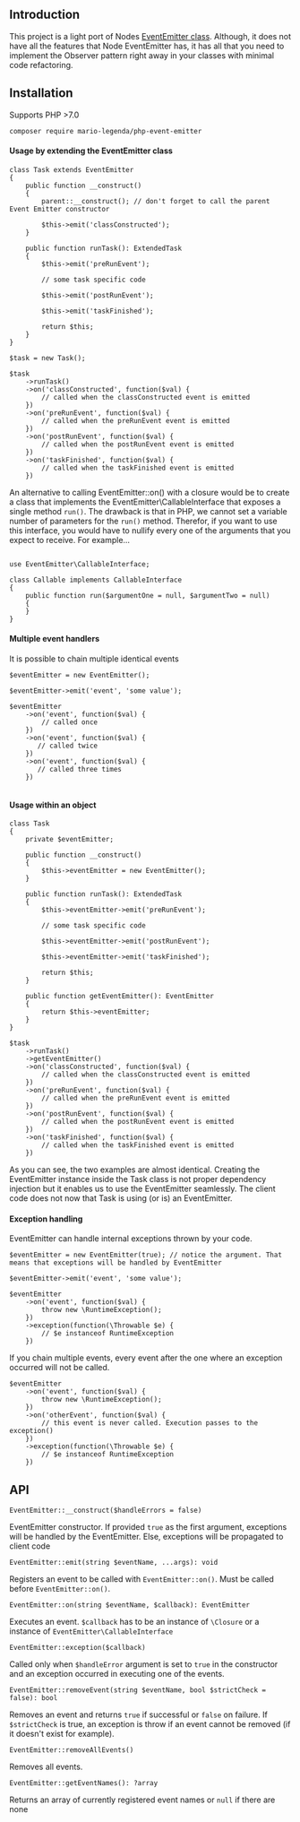 ## Introduction

This project is a light port of Nodes [EventEmitter class](https://nodejs.org/api/events.html).
Although, it does not have all the features that Node EventEmitter has, it has all
that you need to implement the Observer pattern right away in your classes with minimal
code refactoring.

## Installation

Supports PHP >7.0

`composer require mario-legenda/php-event-emitter`

#### Usage by extending the EventEmitter class

```
class Task extends EventEmitter
{
    public function __construct()
    {
        parent::__construct(); // don't forget to call the parent Event Emitter constructor

        $this->emit('classConstructed');
    }

    public function runTask(): ExtendedTask
    {
        $this->emit('preRunEvent');
        
        // some task specific code

        $this->emit('postRunEvent');

        $this->emit('taskFinished');

        return $this;
    }
}

$task = new Task();

$task
    ->runTask()
    ->on('classConstructed', function($val) {
        // called when the classConstructed event is emitted
    })
    ->on('preRunEvent', function($val) {
        // called when the preRunEvent event is emitted
    })
    ->on('postRunEvent', function($val) {
        // called when the postRunEvent event is emitted
    })
    ->on('taskFinished', function($val) {
        // called when the taskFinished event is emitted
    })
```

An alternative to calling EventEmitter::on() with a closure would be to
create a class that implements the EventEmitter\CallableInterface that exposes
a single method `run()`. The drawback is that in PHP, we cannot set a variable
number of parameters for the `run()` method. Therefor, if you want to use this interface,
you would have to nullify every one of the arguments that you expect to receive.
For example...

```

use EventEmitter\CallableInterface;

class Callable implements CallableInterface 
{
    public function run($argumentOne = null, $argumentTwo = null) 
    {
    }
}
```

#### Multiple event handlers

It is possible to chain multiple identical events

```
$eventEmitter = new EventEmitter();

$eventEmitter->emit('event', 'some value');

$eventEmitter
    ->on('event', function($val) {
        // called once
    })
    ->on('event', function($val) {
       // called twice
    })
    ->on('event', function($val) {
       // called three times
    })
    
```

#### Usage within an object

```
class Task
{
    private $eventEmitter;
    
    public function __construct()
    {
        $this->eventEmitter = new EventEmitter();
    }

    public function runTask(): ExtendedTask
    {
        $this->eventEmitter->emit('preRunEvent');
        
        // some task specific code

        $this->eventEmitter->emit('postRunEvent');

        $this->eventEmitter->emit('taskFinished');

        return $this;
    }
    
    public function getEventEmitter(): EventEmitter 
    {
        return $this->eventEmitter;
    }
}

$task
    ->runTask()
    ->getEventEmitter()
    ->on('classConstructed', function($val) {
        // called when the classConstructed event is emitted
    })
    ->on('preRunEvent', function($val) {
        // called when the preRunEvent event is emitted
    })
    ->on('postRunEvent', function($val) {
        // called when the postRunEvent event is emitted
    })
    ->on('taskFinished', function($val) {
        // called when the taskFinished event is emitted
    })
```

As you can see, the two examples are almost identical. Creating the EventEmitter
instance inside the Task class is not proper dependency injection but it enables
us to use the EventEmitter seamlessly. The client code does not now that Task is using
(or is) an EventEmitter.

#### Exception handling

EventEmitter can handle internal exceptions thrown by your code.

```
$eventEmitter = new EventEmitter(true); // notice the argument. That means that exceptions will be handled by EventEmitter

$eventEmitter->emit('event', 'some value');

$eventEmitter
    ->on('event', function($val) {
        throw new \RuntimeException();
    })
    ->exception(function(\Throwable $e) {
        // $e instanceof RuntimeException
    })
```

If you chain multiple events, every event after the one where an exception occurred
will not be called.

```
$eventEmitter
    ->on('event', function($val) {
        throw new \RuntimeException();
    })
    ->on('otherEvent', function($val) {
        // this event is never called. Execution passes to the exception()
    })
    ->exception(function(\Throwable $e) {
        // $e instanceof RuntimeException
    })
```

## API

`EventEmitter::__construct($handleErrors = false)`

EventEmitter constructor. If provided `true` as the first argument, exceptions will
be handled by the EventEmitter. Else, exceptions will be propagated to client code

`EventEmitter::emit(string $eventName, ...args): void`

Registers an event to be called with `EventEmitter::on()`. Must be called before `EventEmitter::on()`.

`EventEmitter::on(string $eventName, $callback): EventEmitter`

Executes an event. `$callback` has to be an instance of `\Closure` or a instance of `EventEmitter\CallableInterface`

`EventEmitter::exception($callback)`

Called only when `$handleError` argument is set to `true` in the constructor and an exception occurred in 
executing one of the events.

`EventEmitter::removeEvent(string $eventName, bool $strictCheck = false): bool`

Removes an event and returns `true` if successful or `false` on failure. If `$strictCheck` is true,
an exception is throw if an event cannot be removed (if it doesn't exist for example).

`EventEmitter::removeAllEvents()`

Removes all events.

`EventEmitter::getEventNames(): ?array`

Returns an array of currently registered event names or `null` if there are none
